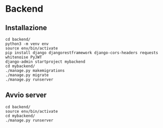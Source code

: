 # Backend

## Installazione
```shell
cd backend/
python3 -m venv env
source env/bin/activate
pip install django djangorestframework django-cors-headers requests whitenoise PyJWT
django-admin startproject mybackend
cd mybackend/
./manage.py makemigrations
./manage.py migrate
./manage.py runserver
```

## Avvio server
```shell
cd backend/
source env/bin/activate
cd mybackend/
./manage.py runserver
```
